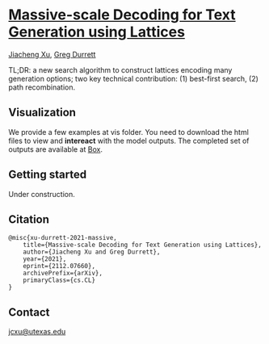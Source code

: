 # [Massive-scale Decoding for Text Generation using Lattices](https://arxiv.org/abs/2112.07660)
[Jiacheng Xu](https://www.cs.utexas.edu/~jcxu/), [Greg Durrett](https://www.cs.utexas.edu/~gdurrett/)

TL;DR: a new search algorithm to construct lattices encoding many generation options; 
two key technical contribution: (1) best-first search, (2) path recombination.



## Visualization
We provide a few examples at vis folder. You need to download the html files to view and **intereact** with the model outputs.
The completed set of outputs are available at [Box](https://utexas.box.com/s/wmvhg8lol3kvgirizqyiyiblbn6ogj1a).

## Getting started
Under construction.

## Citation
```
@misc{xu-durrett-2021-massive,
    title={Massive-scale Decoding for Text Generation using Lattices},
    author={Jiacheng Xu and Greg Durrett},
    year={2021},
    eprint={2112.07660},
    archivePrefix={arXiv},
    primaryClass={cs.CL}
}
```

## Contact
jcxu@utexas.edu 